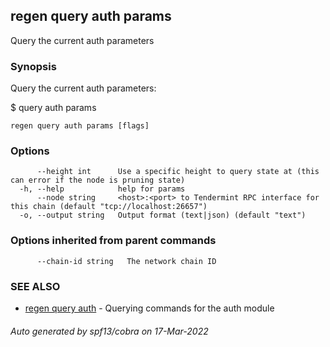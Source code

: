 ## regen query auth params

Query the current auth parameters

### Synopsis

Query the current auth parameters:

$ <appd> query auth params

```
regen query auth params [flags]
```

### Options

```
      --height int      Use a specific height to query state at (this can error if the node is pruning state)
  -h, --help            help for params
      --node string     <host>:<port> to Tendermint RPC interface for this chain (default "tcp://localhost:26657")
  -o, --output string   Output format (text|json) (default "text")
```

### Options inherited from parent commands

```
      --chain-id string   The network chain ID
```

### SEE ALSO

* [regen query auth](regen_query_auth.md)	 - Querying commands for the auth module

###### Auto generated by spf13/cobra on 17-Mar-2022
